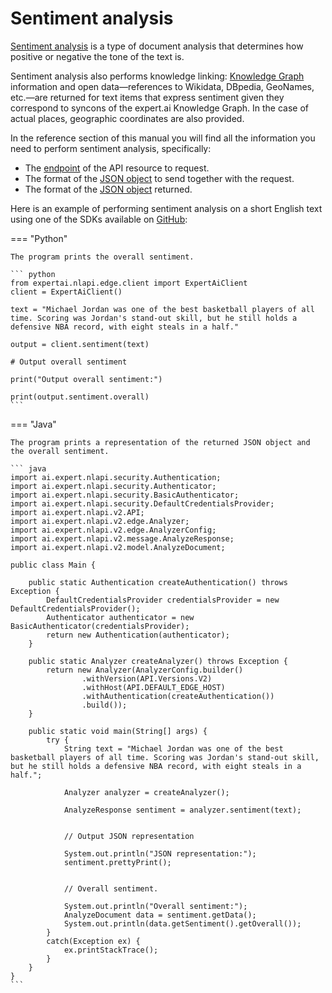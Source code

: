 # Sentiment analysis

<a href="https://en.wikipedia.org/wiki/Sentiment_analysis" target="_blank">Sentiment analysis</a> is a type of document analysis that determines how positive or negative the tone of the text is.

Sentiment analysis also performs knowledge linking: [Knowledge Graph](../knowledgegraph/index.md) information and open data&mdash;references to Wikidata, DBpedia, GeoNames, etc.&mdash;are returned for text items that express sentiment given they correspond to syncons of the expert.ai Knowledge Graph. In the case of actual places, geographic coordinates are also provided.

In the reference section of this manual you will find all the information you need to perform sentiment analysis, specifically:

- The [endpoint](../../reference/endpoints/index.md) of the API resource to request.
- The format of the [JSON object](../../reference/requests/sentiment-analysis/index.md) to send together with the request.
- The format of the [JSON object](../../reference/output/sentiment-analysis/index.md) returned.

Here is an example of performing sentiment analysis on a short English text using one of the SDKs available on <a href="https://github.com/therealexpertai/" target="_blank">GitHub</a>:

=== "Python"
    
    The program prints the overall sentiment.

    ``` python
    from expertai.nlapi.edge.client import ExpertAiClient
    client = ExpertAiClient()

    text = "Michael Jordan was one of the best basketball players of all time. Scoring was Jordan's stand-out skill, but he still holds a defensive NBA record, with eight steals in a half." 

    output = client.sentiment(text)

    # Output overall sentiment

    print("Output overall sentiment:")

    print(output.sentiment.overall)
    ```

=== "Java"
    
    The program prints a representation of the returned JSON object and the overall sentiment.
    
    ``` java
    import ai.expert.nlapi.security.Authentication;
    import ai.expert.nlapi.security.Authenticator;
    import ai.expert.nlapi.security.BasicAuthenticator;
    import ai.expert.nlapi.security.DefaultCredentialsProvider;
    import ai.expert.nlapi.v2.API;
    import ai.expert.nlapi.v2.edge.Analyzer;
    import ai.expert.nlapi.v2.edge.AnalyzerConfig;
    import ai.expert.nlapi.v2.message.AnalyzeResponse;
    import ai.expert.nlapi.v2.model.AnalyzeDocument;

    public class Main {

        public static Authentication createAuthentication() throws Exception {
            DefaultCredentialsProvider credentialsProvider = new DefaultCredentialsProvider();
            Authenticator authenticator = new BasicAuthenticator(credentialsProvider);
            return new Authentication(authenticator);
        }

        public static Analyzer createAnalyzer() throws Exception {
            return new Analyzer(AnalyzerConfig.builder()
                    .withVersion(API.Versions.V2)
					.withHost(API.DEFAULT_EDGE_HOST)
                    .withAuthentication(createAuthentication())
                    .build());
        }

        public static void main(String[] args) {
            try {
                String text = "Michael Jordan was one of the best basketball players of all time. Scoring was Jordan's stand-out skill, but he still holds a defensive NBA record, with eight steals in a half.";

                Analyzer analyzer = createAnalyzer();

                AnalyzeResponse sentiment = analyzer.sentiment(text);


                // Output JSON representation

                System.out.println("JSON representation:");
                sentiment.prettyPrint();


                // Overall sentiment.

                System.out.println("Overall sentiment:");
                AnalyzeDocument data = sentiment.getData();
                System.out.println(data.getSentiment().getOverall());
            }
            catch(Exception ex) {
                ex.printStackTrace();
            }
        }
    }
    ```

